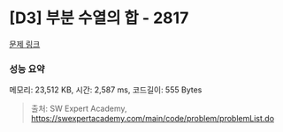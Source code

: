 # [D3] 부분 수열의 합 - 2817 

[문제 링크](https://swexpertacademy.com/main/code/problem/problemDetail.do?contestProbId=AV7IzvG6EksDFAXB) 

### 성능 요약

메모리: 23,512 KB, 시간: 2,587 ms, 코드길이: 555 Bytes



> 출처: SW Expert Academy, https://swexpertacademy.com/main/code/problem/problemList.do